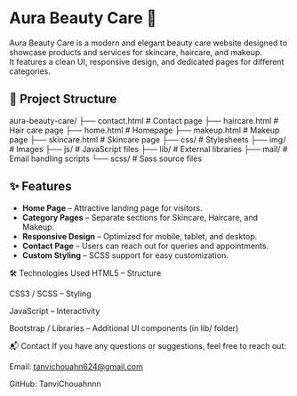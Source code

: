 # Aura Beauty Care 🌸

Aura Beauty Care is a modern and elegant beauty care website designed to showcase products and services for skincare, haircare, and makeup.  
It features a clean UI, responsive design, and dedicated pages for different categories.

## 📂 Project Structure

aura-beauty-care/
├── contact.html # Contact page
├── haircare.html # Hair care page
├── home.html # Homepage
├── makeup.html # Makeup page
├── skincare.html # Skincare page
├── css/ # Stylesheets
├── img/ # Images
├── js/ # JavaScript files
├── lib/ # External libraries
├── mail/ # Email handling scripts
└── scss/ # Sass source files


## ✨ Features

- **Home Page** – Attractive landing page for visitors.
- **Category Pages** – Separate sections for Skincare, Haircare, and Makeup.
- **Responsive Design** – Optimized for mobile, tablet, and desktop.
- **Contact Page** – Users can reach out for queries and appointments.
- **Custom Styling** – SCSS support for easy customization.

🛠️ Technologies Used
HTML5 – Structure

CSS3 / SCSS – Styling

JavaScript – Interactivity

Bootstrap / Libraries – Additional UI components (in lib/ folder)

📬 Contact
If you have any questions or suggestions, feel free to reach out:

Email: tanvichouahn624@gmail.com

GitHub: TanviChouahnnn
